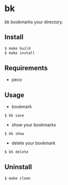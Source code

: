 # bk

bk bookmarks your directory.

## Install

```sh
$ make build
$ make install
```

## Requirements
- peco

## Usage

- bookmark
```sh
$ bk save
```

- show your bookmarks
```sh
$ bk show
```

- delete your bookmark
```sh
$ bk delete
```

## Uninstall

```sh
$ make clean
```
